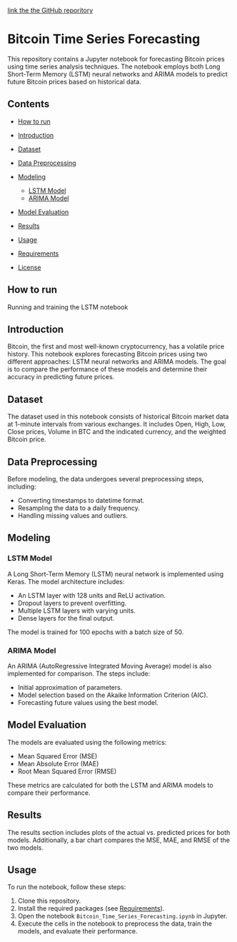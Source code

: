 [link the the GitHub reporitory](https://github.com/MORYKINGS/Project1/edit/main/README.md)
# Bitcoin Time Series Forecasting

This repository contains a Jupyter notebook for forecasting Bitcoin prices using time series analysis techniques. The notebook employs both Long Short-Term Memory (LSTM) neural networks and ARIMA models to predict future Bitcoin prices based on historical data.



## Contents
- [How to run](#how-torun)

- [Introduction](#introduction)
- [Dataset](#dataset)
- [Data Preprocessing](#data-preprocessing)
- [Modeling](#modeling)
  - [LSTM Model](#lstm-model)
  - [ARIMA Model](#arima-model)
- [Model Evaluation](#model-evaluation)
- [Results](#results)
- [Usage](#usage)
- [Requirements](#requirements)
- [License](#license)

## How to run
Running and training the LSTM notebook
## Introduction

Bitcoin, the first and most well-known cryptocurrency, has a volatile price history. This notebook explores forecasting Bitcoin prices using two different approaches: LSTM neural networks and ARIMA models. The goal is to compare the performance of these models and determine their accuracy in predicting future prices.

## Dataset

The dataset used in this notebook consists of historical Bitcoin market data at 1-minute intervals from various exchanges. It includes Open, High, Low, Close prices, Volume in BTC and the indicated currency, and the weighted Bitcoin price.

## Data Preprocessing

Before modeling, the data undergoes several preprocessing steps, including:

- Converting timestamps to datetime format.
- Resampling the data to a daily frequency.
- Handling missing values and outliers.

## Modeling

### LSTM Model

A Long Short-Term Memory (LSTM) neural network is implemented using Keras. The model architecture includes:

- An LSTM layer with 128 units and ReLU activation.
- Dropout layers to prevent overfitting.
- Multiple LSTM layers with varying units.
- Dense layers for the final output.

The model is trained for 100 epochs with a batch size of 50.

### ARIMA Model

An ARIMA (AutoRegressive Integrated Moving Average) model is also implemented for comparison. The steps include:

- Initial approximation of parameters.
- Model selection based on the Akaike Information Criterion (AIC).
- Forecasting future values using the best model.

## Model Evaluation

The models are evaluated using the following metrics:

- Mean Squared Error (MSE)
- Mean Absolute Error (MAE)
- Root Mean Squared Error (RMSE)

These metrics are calculated for both the LSTM and ARIMA models to compare their performance.

## Results

The results section includes plots of the actual vs. predicted prices for both models. Additionally, a bar chart compares the MSE, MAE, and RMSE of the two models.

## Usage

To run the notebook, follow these steps:

1. Clone this repository.
2. Install the required packages (see [Requirements](#requirements)).
3. Open the notebook `Bitcoin_Time_Series_Forecasting.ipynb` in Jupyter.
4. Execute the cells in the notebook to preprocess the data, train the models, and evaluate their performance.

